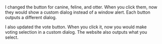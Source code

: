 I changed the button for canine, feline, and otter.
When you click them, now they would show a custom dialog instead of a window alert.
Each button outputs a different dialog.

I also updated the vote button.
 When you click it, now you would make voting selection in a custom dialog. The website also outputs what you select.
